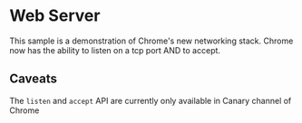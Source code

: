 Web Server
==========

This sample is a demonstration of Chrome's new networking stack.  Chrome now has the ability to 
listen on a tcp port AND to accept.

Caveats
-------

The `listen` and `accept` API are currently only available in Canary channel of Chrome
